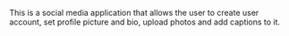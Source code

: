 This is a social media application that allows the user to create user account, set profile picture and bio, upload photos and add captions to it.
